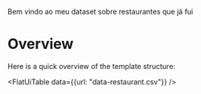 Bem vindo ao meu dataset sobre restaurantes que já fui

# Overview

Here is a quick overview of the template structure:

<FlatUiTable
  data={{url: "data-restaurant.csv"}}
 />
